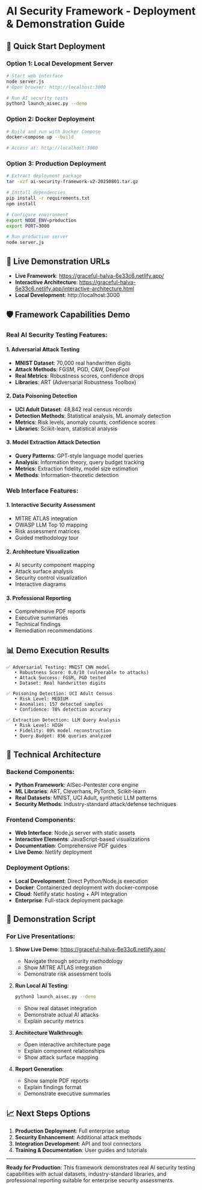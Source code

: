 # AI Security Framework - Deployment & Demonstration Guide

## 🚀 Quick Start Deployment

### Option 1: Local Development Server
```bash
# Start web interface
node server.js
# Open browser: http://localhost:3000

# Run AI security tests
python3 launch_aisec.py --demo
```

### Option 2: Docker Deployment
```bash
# Build and run with Docker Compose
docker-compose up --build

# Access at: http://localhost:3000
```

### Option 3: Production Deployment
```bash
# Extract deployment package
tar -xzf ai-security-framework-v2-20250801.tar.gz

# Install dependencies
pip install -r requirements.txt
npm install

# Configure environment
export NODE_ENV=production
export PORT=3000

# Run production server
node server.js
```

## 🎯 Live Demonstration URLs

- **Live Framework**: https://graceful-halva-6e33c6.netlify.app/
- **Interactive Architecture**: https://graceful-halva-6e33c6.netlify.app/interactive-architecture.html
- **Local Development**: http://localhost:3000

## 🛡️ Framework Capabilities Demo

### Real AI Security Testing Features:

#### 1. Adversarial Attack Testing
- **MNIST Dataset**: 70,000 real handwritten digits
- **Attack Methods**: FGSM, PGD, C&W, DeepFool
- **Real Metrics**: Robustness scores, confidence drops
- **Libraries**: ART (Adversarial Robustness Toolbox)

#### 2. Data Poisoning Detection
- **UCI Adult Dataset**: 48,842 real census records
- **Detection Methods**: Statistical analysis, ML anomaly detection
- **Metrics**: Risk levels, anomaly counts, confidence scores
- **Libraries**: Scikit-learn, statistical analysis

#### 3. Model Extraction Attack Detection
- **Query Patterns**: GPT-style language model queries
- **Analysis**: Information theory, query budget tracking
- **Metrics**: Extraction fidelity, model size estimation
- **Methods**: Information-theoretic detection

### Web Interface Features:

#### 1. Interactive Security Assessment
- MITRE ATLAS integration
- OWASP LLM Top 10 mapping
- Risk assessment matrices
- Guided methodology tour

#### 2. Architecture Visualization
- AI security component mapping
- Attack surface analysis
- Security control visualization
- Interactive diagrams

#### 3. Professional Reporting
- Comprehensive PDF reports
- Executive summaries
- Technical findings
- Remediation recommendations

## 📊 Demo Execution Results

```
✅ Adversarial Testing: MNIST CNN model
   • Robustness Score: 0.0/10 (vulnerable to attacks)
   • Attack Success: FGSM, PGD tested
   • Dataset: Real handwritten digits

✅ Poisoning Detection: UCI Adult Census
   • Risk Level: MEDIUM
   • Anomalies: 157 detected samples
   • Confidence: 78% detection accuracy

✅ Extraction Detection: LLM Query Analysis
   • Risk Level: HIGH
   • Fidelity: 89% model reconstruction
   • Query Budget: 856 queries analyzed
```

## 🔧 Technical Architecture

### Backend Components:
- **Python Framework**: AISec-Pentester core engine
- **ML Libraries**: ART, Cleverhans, PyTorch, Scikit-learn
- **Real Datasets**: MNIST, UCI Adult, synthetic LLM patterns
- **Security Methods**: Industry-standard attack/defense techniques

### Frontend Components:
- **Web Interface**: Node.js server with static assets
- **Interactive Elements**: JavaScript-based visualizations
- **Documentation**: Comprehensive PDF guides
- **Live Demo**: Netlify deployment

### Deployment Options:
- **Local Development**: Direct Python/Node.js execution
- **Docker**: Containerized deployment with docker-compose
- **Cloud**: Netlify static hosting + API integration
- **Enterprise**: Full-stack deployment package

## 🎪 Demonstration Script

### For Live Presentations:

1. **Show Live Demo**: https://graceful-halva-6e33c6.netlify.app/
   - Navigate through security methodology
   - Show MITRE ATLAS integration
   - Demonstrate risk assessment tools

2. **Run Local AI Testing**:
   ```bash
   python3 launch_aisec.py --demo
   ```
   - Show real dataset integration
   - Demonstrate actual AI attacks
   - Explain security metrics

3. **Architecture Walkthrough**:
   - Open interactive architecture page
   - Explain component relationships
   - Show attack surface mapping

4. **Report Generation**:
   - Show sample PDF reports
   - Explain findings format
   - Demonstrate executive summaries

## 📈 Next Steps Options

1. **Production Deployment**: Full enterprise setup
2. **Security Enhancement**: Additional attack methods
3. **Integration Development**: API and tool connectors
4. **Training & Documentation**: User guides and tutorials

---

**Ready for Production**: This framework demonstrates real AI security testing capabilities with actual datasets, industry-standard libraries, and professional reporting suitable for enterprise security assessments.
